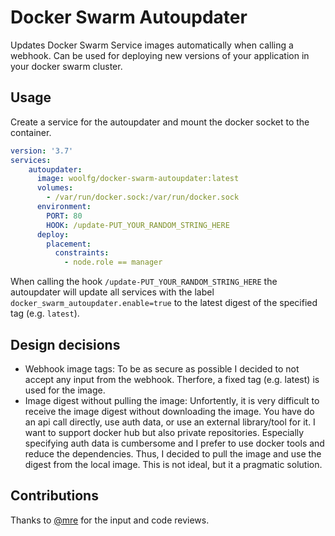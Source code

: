 # Docker Swarm Autoupdater

Updates Docker Swarm Service images automatically when calling a webhook.
Can be used for deploying new versions of your application in your docker swarm cluster.

## Usage

Create a service for the autoupdater and mount the docker socket to the container.

```yaml
version: '3.7'
services:
    autoupdater:
      image: woolfg/docker-swarm-autoupdater:latest
      volumes:
        - /var/run/docker.sock:/var/run/docker.sock
      environment:
        PORT: 80
        HOOK: /update-PUT_YOUR_RANDOM_STRING_HERE
      deploy:
        placement:
          constraints:
            - node.role == manager
```

When calling the hook `/update-PUT_YOUR_RANDOM_STRING_HERE` the autoupdater will update all services
with the label `docker_swarm_autoupdater.enable=true` to the latest digest of the specified tag (e.g. `latest`).

## Design decisions

- Webhook image tags: To be as secure as possible I decided to not accept any input from the webhook. Therfore, a fixed tag (e.g. latest) is used for the image.
- Image digest without pulling the image: Unfortently, it is very difficult to receive the image digest without downloading the image. You have do an api call directly, use auth data, or use an external library/tool for it. I want to support docker hub but also private repositories. Especially specifying auth data is cumbersome and I prefer to use docker tools and reduce the dependencies. Thus, I decided to pull the image and use the digest from the local image. This is not ideal, but it a pragmatic solution.

## Contributions

Thanks to [@mre](https://github.com/mre) for the input and code reviews.
